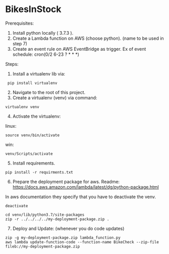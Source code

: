 # BikesInStock


Prerequisites:

1. Install python locally ( 3.7.3 ).
2. Create a Lambda function on AWS (choose python). (name to be used in step 7)
3. Create an event rule on AWS EventBridge as trigger.
 Ex of event schedule: cron(0/2 6-23 ? * * *)

Steps:

1. Install a virtualenv lib via:
```
 pip install virtualenv
```

2. Navigate to the root of this project.
3. Create a virtualenv (venv) via command:
```
virtualenv venv
```
4. Activate the virtualenv: 

linux:
```
source venv/bin/activate
```

win:
```
venv/Scripts/activate
```

5. Install requirements.
```
pip install -r requirments.txt
```

6. Prepare the deployment package for aws.
Readme: https://docs.aws.amazon.com/lambda/latest/dg/python-package.html

In aws documentation they specify that you have to deactivate the venv.

```
deactivate
```


```
cd venv/lib/python3.7/site-packages
zip -r ../../../../my-deployment-package.zip .
```

7. Deploy and Update: (whenever you do code updates)
```
zip -g my-deployment-package.zip lambda_function.py
aws lambda update-function-code --function-name BikeCheck --zip-file fileb://my-deployment-package.zip
```